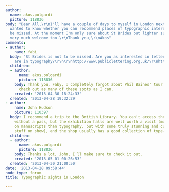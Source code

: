 ```yaml
---
author:
  name: akos.polgardi
  picture: 118836
body: "Dear All,\r\nI'll have a couple of days to myself in London next week and I
  wanted to know whether you can recommend places of typographic interest that shouldn't
  be missed. At the moment I'm only sure about St Brides but lighter suggestions are
  very much welcome too.\r\nThank you,\r\nAkos"
comments:
- author:
    name: fabi
  body: "St Brides is not to be missed. Are you as interested in lettering as you
    are in typography?\r\n\r\nhttp://www.publiclettering.org.uk/\r\nhttp://maptal.es/tales/3#intro\r\n\r\nhttp://www.londontypographica.com/"
  children:
  - author:
      name: akos.polgardi
      picture: 118836
    body: Thank you, Faby, I completely forgot about Phil Baines' tour. I'll try to
      check out as many of these spots as I can.
    created: '2013-04-30 18:24:33'
  created: '2013-04-28 19:32:29'
- author:
    name: John Hudson
    picture: 110397
  body: I recommend a trip to the British Library. You can't access the reading rooms
    without a pass, but the exhibition halls are well worth a visit (more focused
    on manuscripts than typography, but with some truly stunning and culturally important
    stuff on show), and the shop usually has a good collection of type-related stuff.
  children:
  - author:
      name: akos.polgardi
      picture: 118836
    body: Thanks a lot, John, I'll make sure to check it out.
    created: '2013-05-01 00:26:53'
  created: '2013-04-30 21:00:50'
date: '2013-04-28 09:58:44'
node_type: forum
title: Typographic sights in London

---
```

